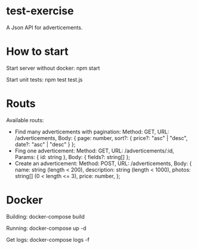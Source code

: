 # test-exercise
A Json API for adverticements.

# How to start
Start server without docker: npm start

Start unit tests: npm test test.js

# Routs
Available routs:
 - Find many adverticements with pagination:
    Method: GET,
    URL: /adverticements,
    Body: { 
        page: number, 
        sort?: { 
            price?: "asc" | "desc", 
            date?: "asc" | "desc" 
        } 
    };
 - Fing one adverticement:
    Method: GET,
    URL: /adverticements/:id,
    Params: {
        id: string
    },
    Body: {
        fields?: string[]
    };
 - Create an adverticement:
    Method: POST,
    URL: /adverticements,
    Body: {
        name: string (length < 200),
        description: string (length < 1000),
        photos: string[] (0 < length <= 3),
        price: number,
    };

# Docker
Building: 
 docker-compose build

Running:
 docker-compose up -d

Get logs:
 docker-compose logs -f